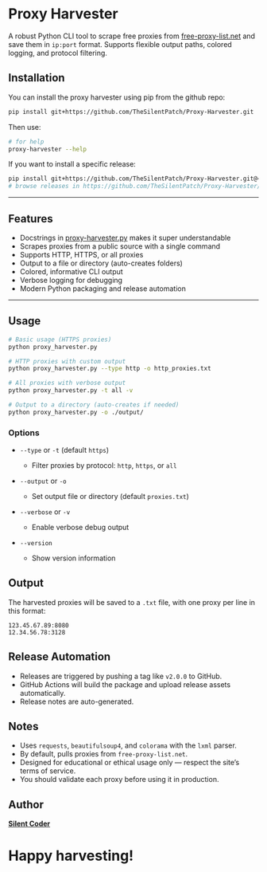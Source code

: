 # Proxy Harvester

A robust Python CLI tool to scrape free proxies from [free-proxy-list.net](https://free-proxy-list.net/) and save them in `ip:port` format. Supports flexible output paths, colored logging, and protocol filtering.

## Installation

You can install the proxy harvester using pip from the github repo:

```bash
pip install git+https://github.com/TheSilentPatch/Proxy-Harvester.git
```
Then use:
```bash
# for help
proxy-harvester --help
```

If you want to install a specific release:
```bash
pip install git+https://github.com/TheSilentPatch/Proxy-Harvester.git@<release_tag>
# browse releases in https://github.com/TheSilentPatch/Proxy-Harvester/releases
```

---

## Features

- Docstrings in [proxy-harvester.py](https://github.com/TheSilentPatch/Proxy-Harvester/blob/main/proxy_harvester.py) makes it super understandable
- Scrapes proxies from a public source with a single command
- Supports HTTP, HTTPS, or all proxies
- Output to a file or directory (auto-creates folders)
- Colored, informative CLI output
- Verbose logging for debugging
- Modern Python packaging and release automation

---

## Usage

```bash
# Basic usage (HTTPS proxies)
python proxy_harvester.py

# HTTP proxies with custom output
python proxy_harvester.py --type http -o http_proxies.txt

# All proxies with verbose output
python proxy_harvester.py -t all -v

# Output to a directory (auto-creates if needed)
python proxy_harvester.py -o ./output/
```

### Options

* `--type` or `-t` (default `https`)

  * Filter proxies by protocol: `http`, `https`, or `all`
* `--output` or `-o`

  * Set output file or directory (default `proxies.txt`)
* `--verbose` or `-v`

  * Enable verbose debug output
* `--version`

  * Show version information

## Output

The harvested proxies will be saved to a `.txt` file, with one proxy per line in this format:

```
123.45.67.89:8080
12.34.56.78:3128
```

## Release Automation

- Releases are triggered by pushing a tag like `v2.0.0` to GitHub.
- GitHub Actions will build the package and upload release assets automatically.
- Release notes are auto-generated.

## Notes

* Uses `requests`, `beautifulsoup4`, and `colorama` with the `lxml` parser.
* By default, pulls proxies from `free-proxy-list.net`.
* Designed for educational or ethical usage only — respect the site’s terms of service.
* You should validate each proxy before using it in production.

## Author

[**Silent Coder**](https://github.com/TheSilentPatch/)

# Happy harvesting!
